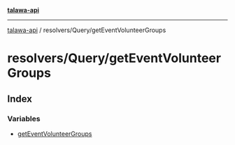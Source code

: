 [**talawa-api**](../../../README.md)

***

[talawa-api](../../../modules.md) / resolvers/Query/getEventVolunteerGroups

# resolvers/Query/getEventVolunteerGroups

## Index

### Variables

- [getEventVolunteerGroups](variables/getEventVolunteerGroups.md)

